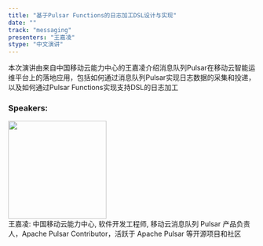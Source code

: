```yaml
---
title: "基于Pulsar Functions的日志加工DSL设计与实现"
date: "" 
track: "messaging"
presenters: "王嘉凌"
stype: "中文演讲"
---
```

本次演讲由来自中国移动云能力中心的王嘉凌介绍消息队列Pulsar在移动云智能运维平台上的落地应用，包括如何通过消息队列Pulsar实现日志数据的采集和投递，以及如何通过Pulsar Functions实现支持DSL的日志加工
 ### Speakers: 
 <img src="images/speaker/1143.png" width="200" /><br>王嘉凌: 中国移动云能力中心, 软件开发工程师, 移动云消息队列 Pulsar 产品负责人，Apache Pulsar Contributor，活跃于 Apache Pulsar 等开源项目和社区
 